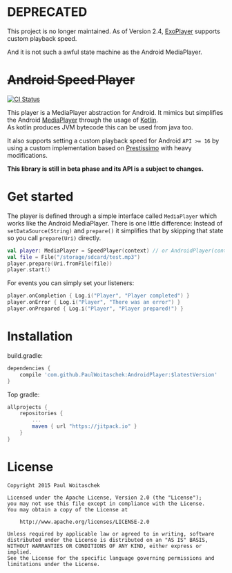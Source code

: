 # DEPRECATED

This project is no longer maintained. As of Version 2.4, [ExoPlayer](https://github.com/google/ExoPlayer) supports custom playback speed. 

And it is not such a awful state machine as the Android MediaPlayer.

# <s>Android Speed Player</s>
[![CI Status](https://circleci.com/gh/PaulWoitaschek/AndroidPlayer.svg?&style=shield&circle-token=1454603ba135969d542753f427043ee815f626f9)](https://circleci.com/gh/PaulWoitaschek/AndroidPlayer)

This player is a MediaPlayer abstraction for Android. It mimics but simplifies the Android [MediaPlayer](https://developer.android.com/reference/android/media/MediaPlayer.html) through the usage of [Kotlin](https://kotlinlang.org/).  
As kotlin produces JVM bytecode this can be used from java too.

It also supports setting a custom playback speed for Android `API >= 16` by using a custom implementation based on [Prestissimo](https://github.com/TheRealFalcon/Prestissimo) with heavy modifications.

**This library is still in beta phase and its API is a subject to changes.**

# Get started
The player is defined through a simple interface called `MediaPlayer` which works like the Android MediaPlayer. There is one little difference: Instead of `setDataSource(String)` and `prepare()` it simplifies that by skipping that state so you call `prepare(Uri)` directly.
```kotlin
val player: MediaPlayer = SpeedPlayer(context) // or AndroidPlayer(context) if < API 16 or >= 23
val file = File("/storage/sdcard/test.mp3")
player.prepare(Uri.fromFile(file))
player.start()
```
For events you can simply set your listeners:
```kotlin
player.onCompletion { Log.i("Player", "Player completed") }
player.onError { Log.i("Player", "There was an error") }
player.onPrepared { Log.i("Player", "Player prepared!") }
```

# Installation
build.gradle:
```groovy
dependencies {
    compile 'com.github.PaulWoitaschek:AndroidPlayer:$latestVersion'
}
```
Top gradle:
```groovy
allprojects {
    repositories {
        ...
        maven { url "https://jitpack.io" }
    }
}
```



# License
```
Copyright 2015 Paul Woitaschek

Licensed under the Apache License, Version 2.0 (the "License");
you may not use this file except in compliance with the License.
You may obtain a copy of the License at

    http://www.apache.org/licenses/LICENSE-2.0

Unless required by applicable law or agreed to in writing, software
distributed under the License is distributed on an "AS IS" BASIS,
WITHOUT WARRANTIES OR CONDITIONS OF ANY KIND, either express or implied.
See the License for the specific language governing permissions and
limitations under the License.
```
